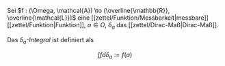 Sei $f : (\Omega, \mathcal{A}) \to (\overline{\mathbb{R}}, \overline{\mathcal{L}})$ eine [[zettel/Funktion/Messbarkeit|messbare]] [[zettel/Funktion|Funktion]], $a \in \Omega$, $\delta_a$ das [[zettel/Dirac-Maß|Dirac-Maß]].

Das *$\delta_a$-Integral* ist definiert als

$$
	\int f d\delta_a := f(a)
$$